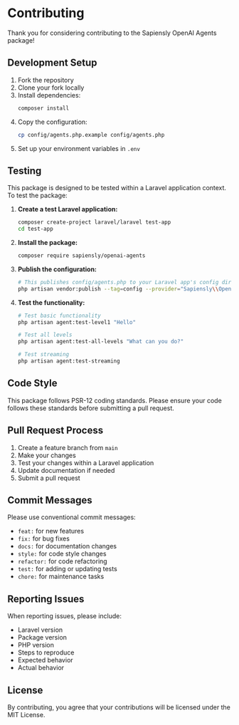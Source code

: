 # Contributing

Thank you for considering contributing to the Sapiensly OpenAI Agents package!

## Development Setup

1. Fork the repository
2. Clone your fork locally
3. Install dependencies:
   ```bash
   composer install
   ```
4. Copy the configuration:
   ```bash
   cp config/agents.php.example config/agents.php
   ```
5. Set up your environment variables in `.env`

## Testing

This package is designed to be tested within a Laravel application context. To test the package:

1. **Create a test Laravel application:**
   ```bash
   composer create-project laravel/laravel test-app
   cd test-app
   ```

2. **Install the package:**
   ```bash
   composer require sapiensly/openai-agents
   ```

3. **Publish the configuration:**
   ```bash
   # This publishes config/agents.php to your Laravel app's config directory
   php artisan vendor:publish --tag=config --provider="Sapiensly\\OpenaiAgents\\AgentServiceProvider"
   ```

4. **Test the functionality:**
   ```bash
   # Test basic functionality
   php artisan agent:test-level1 "Hello"
   
   # Test all levels
   php artisan agent:test-all-levels "What can you do?"
   
   # Test streaming
   php artisan agent:test-streaming
   ```

## Code Style

This package follows PSR-12 coding standards. Please ensure your code follows these standards before submitting a pull request.

## Pull Request Process

1. Create a feature branch from `main`
2. Make your changes
3. Test your changes within a Laravel application
4. Update documentation if needed
5. Submit a pull request

## Commit Messages

Please use conventional commit messages:

- `feat:` for new features
- `fix:` for bug fixes
- `docs:` for documentation changes
- `style:` for code style changes
- `refactor:` for code refactoring
- `test:` for adding or updating tests
- `chore:` for maintenance tasks

## Reporting Issues

When reporting issues, please include:

- Laravel version
- Package version
- PHP version
- Steps to reproduce
- Expected behavior
- Actual behavior

## License

By contributing, you agree that your contributions will be licensed under the MIT License. 